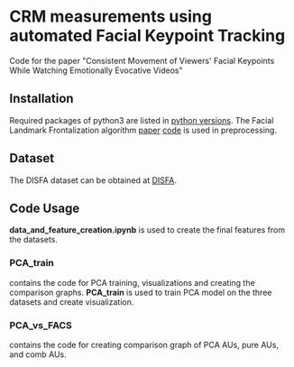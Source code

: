 # CRM measurements using automated Facial Keypoint Tracking
Code for the paper "Consistent Movement of Viewers' Facial Keypoints While Watching Emotionally Evocative Videos" 

## Installation
Required packages of python3 are listed in [python versions](python_versions.txt). The Facial Landmark Frontalization algorithm [paper](https://ieeexplore.ieee.org/document/9190989) [code](https://github.com/bbonik/facial-landmark-frontalization) is used in preprocessing.   
## Dataset
The DISFA dataset can be obtained at [DISFA](http://mohammadmahoor.com/disfa/).
## Code Usage
**data_and_feature_creation.ipynb** is used to create the final features from the datasets.  
### PCA_train  
contains the code for PCA training, visualizations and creating the comparison graphs.
**PCA_train** is used to train PCA model on the three datasets and create visualization. 
### PCA_vs_FACS
contains the code for creating comparison graph of PCA AUs, pure AUs, and comb AUs.



<!-- # Contents:
```tree
├── PCA_train                                      [Directory: PCA training, visualizations etc.]
│   ├── helper.py                   [functions for feature generation, metrics and face morphing] 
│   ├── pca_train.py                        [Training the PCA on any dataset]
│   ├── pca_train_report.py                                [Generates the train-test table at 95% Train VE]
│   ├── pca_train_report_plot.ipynb  [Plots the train-test plot of variance explained]
│   ├── pca_train_report_plot.py  [compile the metrics performance for train and test from one to total components]
│   ├── pca_train_report_statistics.ipynb  [generates p-value for the significance test]
│   └── pca_train_report_statistics.py       [used for significance test]
└── PCA_vs_FACS                                        [Directory: compares PCA AUs, pure AUs, and comb AUs]
│   ├── choldelete.m                    [helper function for LARSEN algorithm]
│   ├── cholinsert.m              [helper function for LARSEN algorithm]
│   ├── larsen.m                [LARSEN algorithm to generate encodings] 
│   ├── pca_vs_facs_plot.ipynb   [plot graphs for comparing PCA AUs, pure AUs, and comb AUs] 
│   └── pca_vs_facs_plot.m                               [compile the metrics performance for all AUs from one to total components] 
│   data_and_feature_creation.ipynb                                  [code to generate features from facial keypoints]
│   matlab_versions.txt                [required version for matlab]
└── python_versions.txt                [required version of libraries in python] -->
